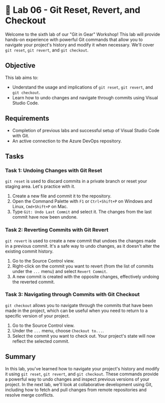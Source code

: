# 🎯 Lab 06 - Git Reset, Revert, and Checkout

Welcome to the sixth lab of our "Git in Gear" Workshop! This lab will provide hands-on experience with powerful Git commands that allow you to navigate your project's history and modify it when necessary. We'll cover `git reset`, `git revert`, and `git checkout`.

## Objective

This lab aims to:

- Understand the usage and implications of `git reset`, `git revert`, and `git checkout`.
- Learn how to undo changes and navigate through commits using Visual Studio Code.

## Requirements

- Completion of previous labs and successful setup of Visual Studio Code with Git.
- An active connection to the Azure DevOps repository.

## Tasks

### Task 1: Undoing Changes with Git Reset

`git reset` is used to discard commits in a private branch or reset your staging area. Let's practice with it.

1. Create a new file and commit it to the repository.
2. Open the Command Palette with `F1` or `Ctrl+Shift+P` on Windows and Linux, `Cmd+Shift+P` on Mac.
3. Type `Git: Undo Last Commit` and select it. The changes from the last commit have now been undone.

### Task 2: Reverting Commits with Git Revert

`git revert` is used to create a new commit that undoes the changes made in a previous commit. It's a safe way to undo changes, as it doesn't alter the existing commit history.

1. Go to the Source Control view.
2. Right-click on the commit you want to revert (from the list of commits under the `...` menu) and select `Revert Commit`.
3. A new commit is created with the opposite changes, effectively undoing the reverted commit.

### Task 3: Navigating through Commits with Git Checkout

`git checkout` allows you to navigate through the commits that have been made in the project, which can be useful when you need to return to a specific version of your project.

1. Go to the Source Control view.
2. Under the `...` menu, choose `Checkout to...`.
3. Select the commit you want to check out. Your project's state will now reflect the selected commit.

## Summary

In this lab, you've learned how to navigate your project's history and modify it using `git reset`, `git revert`, and `git checkout`. These commands provide a powerful way to undo changes and inspect previous versions of your project. In the next lab, we'll look at collaborative development using Git, including how to fetch and pull changes from remote repositories and resolve merge conflicts.

